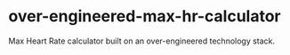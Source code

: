 # over-engineered-max-hr-calculator
Max Heart Rate calculator built on an over-engineered technology stack.
